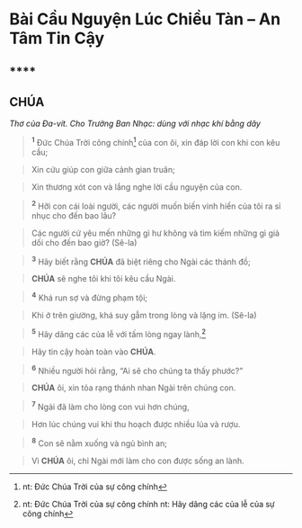 # Bài Cầu Nguyện Lúc Chiều Tàn – An Tâm Tin Cậy

## ****

## CHÚA
*Thơ của Đa-vít. Cho Trưởng Ban Nhạc: dùng với nhạc khí bằng dây*

> <sup><b>1</b></sup> Đức Chúa Trời công chính[^1-3d2b214b-6a9d-4eac-92d5-292ff6e9b18b] của con ôi, xin đáp lời con khi con kêu cầu;
>


> Xin cứu giúp con giữa cảnh gian truân;
>


> Xin thương xót con và lắng nghe lời cầu nguyện của con.
>


> <sup><b>2</b></sup> Hỡi con cái loài người, các người muốn biến vinh hiển của tôi ra sỉ nhục cho đến bao lâu?
>


> Các người cứ yêu mến những gì hư không và tìm kiếm những gì giả dối cho đến bao giờ? (Sê-la)
>


> <sup><b>3</b></sup> Hãy biết rằng **CHÚA** đã biệt riêng cho Ngài các thánh đồ;
>


> **CHÚA** sẽ nghe tôi khi tôi kêu cầu Ngài.
>


> <sup><b>4</b></sup> Khá run sợ và đừng phạm tội;
>


> Khi ở trên giường, khá suy gẫm trong lòng và lặng im. (Sê-la)
>


> <sup><b>5</b></sup> Hãy dâng các của lễ với tấm lòng ngay lành,[^2-3d2b214b-6a9d-4eac-92d5-292ff6e9b18b]
>


> Hãy tin cậy hoàn toàn vào **CHÚA**.
>


> <sup><b>6</b></sup> Nhiều người hỏi rằng, “Ai sẽ cho chúng ta thấy phước?”
>


> **CHÚA** ôi, xin tỏa rạng thánh nhan Ngài trên chúng con.
>


> <sup><b>7</b></sup> Ngài đã làm cho lòng con vui hơn chúng,
>


> Hơn lúc chúng vui khi thu hoạch được nhiều lúa và rượu.
>


> <sup><b>8</b></sup> Con sẽ nằm xuống và ngủ bình an;
>


> Vì **CHÚA** ôi, chỉ Ngài mới làm cho con được sống an lành.
>

[^1-3d2b214b-6a9d-4eac-92d5-292ff6e9b18b]: nt: Đức Chúa Trời của sự công chính
[^2-3d2b214b-6a9d-4eac-92d5-292ff6e9b18b]: nt: Đức Chúa Trời của sự công chính nt: Hãy dâng các của lễ của sự công chính